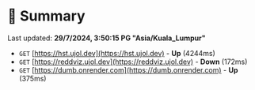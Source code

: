 # 📖 Summary
Last updated: **29/7/2024, 3:50:15 PG "Asia/Kuala_Lumpur"**

- `GET` [https://hst.ujol.dev](https://hst.ujol.dev) - **Up** (4244ms)
- `GET` [https://reddviz.ujol.dev](https://reddviz.ujol.dev) - **Down** (172ms)
- `GET` [https://dumb.onrender.com](https://dumb.onrender.com) - **Up** (375ms)
